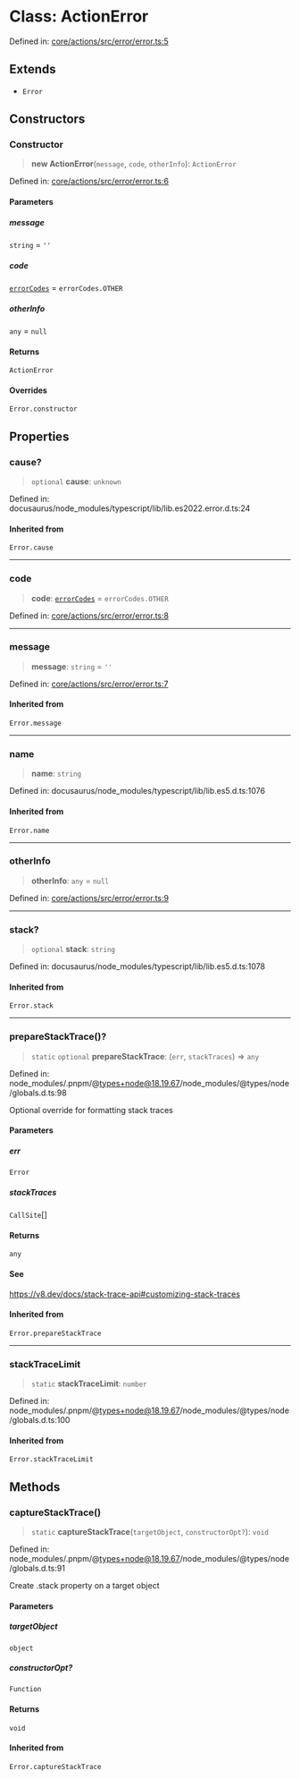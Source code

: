 # Class: ActionError

Defined in: [core/actions/src/error/error.ts:5](https://github.com/LaWebcapsule/orbits/blob/926d7670e86e6f73526a4a346bafd3821a9bbf94/core/actions/src/error/error.ts#L5)

## Extends

- `Error`

## Constructors

### Constructor

> **new ActionError**(`message`, `code`, `otherInfo`): `ActionError`

Defined in: [core/actions/src/error/error.ts:6](https://github.com/LaWebcapsule/orbits/blob/926d7670e86e6f73526a4a346bafd3821a9bbf94/core/actions/src/error/error.ts#L6)

#### Parameters

##### message

`string` = `''`

##### code

[`errorCodes`](../enumerations/errorCodes.md) = `errorCodes.OTHER`

##### otherInfo

`any` = `null`

#### Returns

`ActionError`

#### Overrides

`Error.constructor`

## Properties

### cause?

> `optional` **cause**: `unknown`

Defined in: docusaurus/node\_modules/typescript/lib/lib.es2022.error.d.ts:24

#### Inherited from

`Error.cause`

***

### code

> **code**: [`errorCodes`](../enumerations/errorCodes.md) = `errorCodes.OTHER`

Defined in: [core/actions/src/error/error.ts:8](https://github.com/LaWebcapsule/orbits/blob/926d7670e86e6f73526a4a346bafd3821a9bbf94/core/actions/src/error/error.ts#L8)

***

### message

> **message**: `string` = `''`

Defined in: [core/actions/src/error/error.ts:7](https://github.com/LaWebcapsule/orbits/blob/926d7670e86e6f73526a4a346bafd3821a9bbf94/core/actions/src/error/error.ts#L7)

#### Inherited from

`Error.message`

***

### name

> **name**: `string`

Defined in: docusaurus/node\_modules/typescript/lib/lib.es5.d.ts:1076

#### Inherited from

`Error.name`

***

### otherInfo

> **otherInfo**: `any` = `null`

Defined in: [core/actions/src/error/error.ts:9](https://github.com/LaWebcapsule/orbits/blob/926d7670e86e6f73526a4a346bafd3821a9bbf94/core/actions/src/error/error.ts#L9)

***

### stack?

> `optional` **stack**: `string`

Defined in: docusaurus/node\_modules/typescript/lib/lib.es5.d.ts:1078

#### Inherited from

`Error.stack`

***

### prepareStackTrace()?

> `static` `optional` **prepareStackTrace**: (`err`, `stackTraces`) => `any`

Defined in: node\_modules/.pnpm/@types+node@18.19.67/node\_modules/@types/node/globals.d.ts:98

Optional override for formatting stack traces

#### Parameters

##### err

`Error`

##### stackTraces

`CallSite`[]

#### Returns

`any`

#### See

https://v8.dev/docs/stack-trace-api#customizing-stack-traces

#### Inherited from

`Error.prepareStackTrace`

***

### stackTraceLimit

> `static` **stackTraceLimit**: `number`

Defined in: node\_modules/.pnpm/@types+node@18.19.67/node\_modules/@types/node/globals.d.ts:100

#### Inherited from

`Error.stackTraceLimit`

## Methods

### captureStackTrace()

> `static` **captureStackTrace**(`targetObject`, `constructorOpt?`): `void`

Defined in: node\_modules/.pnpm/@types+node@18.19.67/node\_modules/@types/node/globals.d.ts:91

Create .stack property on a target object

#### Parameters

##### targetObject

`object`

##### constructorOpt?

`Function`

#### Returns

`void`

#### Inherited from

`Error.captureStackTrace`

